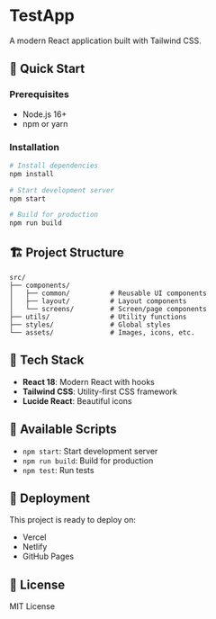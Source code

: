 # TestApp

A modern React application built with Tailwind CSS.

## 🚀 Quick Start

### Prerequisites
- Node.js 16+
- npm or yarn

### Installation

```bash
# Install dependencies
npm install

# Start development server
npm start

# Build for production
npm run build
```

## 🏗️ Project Structure

```
src/
├── components/
│   ├── common/          # Reusable UI components
│   ├── layout/          # Layout components
│   └── screens/         # Screen/page components
├── utils/               # Utility functions
├── styles/              # Global styles
└── assets/              # Images, icons, etc.
```

## 🎨 Tech Stack

- **React 18**: Modern React with hooks
- **Tailwind CSS**: Utility-first CSS framework
- **Lucide React**: Beautiful icons

## 📖 Available Scripts

- `npm start`: Start development server
- `npm run build`: Build for production
- `npm test`: Run tests

## 🚀 Deployment

This project is ready to deploy on:
- Vercel
- Netlify
- GitHub Pages

## 📄 License

MIT License
